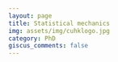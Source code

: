 ```yaml
---
layout: page
title: Statistical mechanics
img: assets/img/cuhklogo.jpg
category: PhD
giscus_comments: false
---
```

